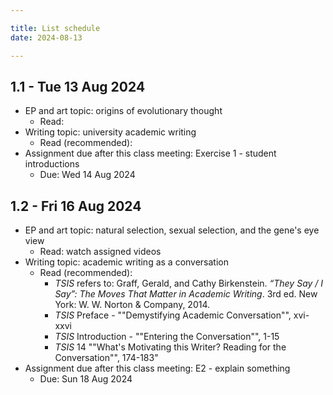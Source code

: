 ```yaml
---

title: List schedule
date: 2024-08-13

---
```

## 1.1 - Tue 13 Aug 2024

- EP and art topic: origins of evolutionary thought
	- Read:
- Writing topic: university academic writing
	- Read (recommended):
- Assignment due after this class meeting: Exercise 1 - student introductions
	- Due: Wed 14 Aug 2024

## 1.2	- Fri 16 Aug 2024

- EP and art topic: natural selection, sexual selection, and the gene's eye view
	- Read: watch assigned videos
- Writing topic: academic writing as a conversation
	- Read (recommended):
		- _TSIS_ refers to: Graff, Gerald, and Cathy Birkenstein. _“They Say / I Say”: The Moves That Matter in Academic Writing_. 3rd ed. New York: W. W. Norton & Company, 2014.
		- _TSIS_ Preface - ""Demystifying Academic Conversation"", xvi-xxvi
		- _TSIS_ Introduction - ""Entering the Conversation"", 1-15
		- _TSIS_ 14 ""What's Motivating this Writer? Reading for the Conversation"", 174-183"
- Assignment due after this class meeting: E2 -  explain something
	- Due: Sun 18 Aug 2024

